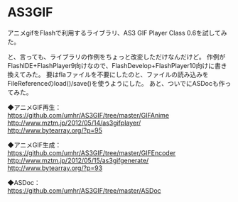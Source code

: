 AS3GIF
======
アニメgifをFlashで利用するライブラリ、AS3 GIF Player Class 0.6を試してみた。

と、言っても、ライブラリの作例をちょっと改変しただけなんだけど。
作例がFlashIDE+FlashPlayer9向けなので、FlashDevelop+FlashPlayer10向けに書き換えてみた。
要はflaファイルを不要にしたのと、ファイルの読み込みをFileReferenceのload()/save()を使うようにした。
あと、ついでにASDocも作ってみた。

◆アニメGIF再生：<br />
https://github.com/umhr/AS3GIF/tree/master/GIFAnime<br />
http://www.mztm.jp/2012/05/14/as3gifplayer/<br />
http://www.bytearray.org/?p=95<br />

◆アニメGIF生成：<br />
https://github.com/umhr/AS3GIF/tree/master/GIFEncoder<br />
http://www.mztm.jp/2012/05/15/as3gifgenerate/<br />
http://www.bytearray.org/?p=93<br />

◆ASDoc：<br />
https://github.com/umhr/AS3GIF/tree/master/ASDoc<br />
